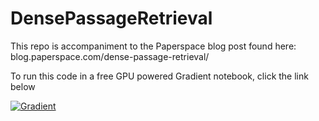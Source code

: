 # DensePassageRetrieval

This repo is accompaniment to the Paperspace blog post found here: blog.paperspace.com/dense-passage-retrieval/

To run this code in a free GPU powered Gradient notebook, click the link below

[![Gradient](https://assets.paperspace.io/img/gradient-badge.svg)](https://console.paperspace.com/github/gradient-ai/DensePassageRetrieval?machine=Free-GPU)
